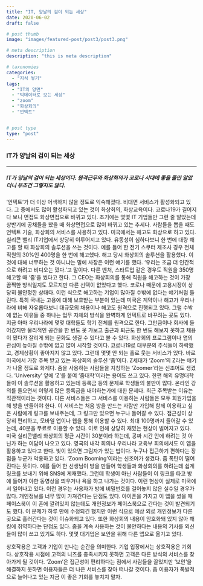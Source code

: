```yaml
---
title: "IT, 양날의 검이 되는 세상"
date: 2020-06-02
draft: false

# post thumb
image: "images/featured-post/post3/post3.png"

# meta description
description: "this is meta description"

# taxonomies
categories: 
  - "지식 쌓기"
tags:
  - "IT의 양면"
  - "빅데이터로 보는 세상"
  - "zoom"
  - "화상회의"
  - "언텍트"


# post type
type: "post"
---
```


### IT가 양날의 검이 되는 세상

<hr>

##### IT가 양날의 검이 되는 세상이다. 원격근무와 화상회의가 코로나 시대에 좋을 줄만 알았더니 무조건 그렇지도 않다.

‘언텍트’가 더 이상 어색하지 않을 정도로 익숙해졌다. 비대면 서비스가 활성화되고 있다. 그 중에서도 많이 활성화되고 있는 것이 화상회의, 화상교육이다. 코로나19가 길어지다 보니 면접도 화상면접으로 바뀌고 있다. 초기에는 몇몇 IT 기업들만 그런 줄 알았는데 상반기에 공채들을 봤을 때 화상면접으로 많이 바뀌고 있는 추세다. 사람들을 뽑을 때도 언텍트 기술, 화상회의 서비스를 사용하고 있다. 미국에서는 해고도 화상으로 하고 있다. 실리콘 밸리 IT기업에서 상당히 이루어지고 있다. 유동성이 심하다보니 한 번에 대량 해고를 할 때 화상회의 솔루션을 쓰는 것이다.
예를 들어 한 전기 스쿠터 제조사 경우 전체 직원의 30%인 400명을 한 번에 해고했다. 해고 당시 화상회의 솔루션을 활용했다. 이것에 대해 너무하는 것 아니냐는 말에 사장은 이런 얘기를 했다. ‘우리는 조금 더 인간적으로 하려고 비디오는 껐다.’고 말이다.
다른 벤처, 스타트업 같은 경우도 직원을 350명 해고할 때 ‘줌’을 썼다고 한다. 그 CEO는 화상회의를 통해 직원을 해고하는 것이 가장 끔찍한 방식일지도 모르지만 다른 선택이 없었다고 했다.
코로나 때문에 고용시장이 상당히 불안정한 상태다. 이런 식으로 해고하는 기업이 많아질 수밖에 없다는 얘기처럼 들린다.
특히 국내는 고용에 대해 보호받는 부분이 있는데 미국은 계약이나 해고가 우리나라에 비해 자유롭다보니 대규모의 채용이나 해고도 원격으로 진행되고 있다.
그럴 수밖에 없는 이유들 중 하나는 업무 자체의 방식을 완벽하게 언텍트로 바꾸려는 곳도 있다. 지금 아마 우리나라에 몇몇 대학들도 학기 전체를 원격으로 한다. 그만큼이나 회사에 들어갔지만 물리적인 공간을 한 번도 못 가보고 출근과 퇴근도 한 번도 해보지 못하고 채용이 됐다가 잘리게 되는 문화도 생길 수 있다고 볼 수 있다.
화상회의 프로그램이나 앱의 관심이 높아질 수밖에 없고 많이 시작할 것이다. 코로나19로 대부분의 주식들이 하락했고, 경제상황이 좋아지지 않고 있다. 그런데 몇몇 안 되는 홀로 웃는 서비스가 있다. 바로 미국에서 가장 주목 받고 있는 화상회의 솔루션 ‘줌’이다. Z세대가 ‘Zoom’의 Z라는 얘기가 나올 정도로 화제다. 줌을 사용하는 사람들을 지칭하는 ‘Zoomer’라는 신조어도 생겼다. ‘University’ 앞에 ‘Z’를 붙여 ‘줌대학’이라는 용어도 쓰고 있다.
한편 해외 유명대학들이 이 솔루션을 활용하고 있는데 등록금 등의 문제로 학생들의 불만이 많다. 온라인 강의를 들으면서 이렇게 많은 등록금을 내야하는가에 대한 문제다.
최근 주목받는 이유는 직관적이라는 것이다. 다른 서비스들은 그 서비스를 이용하는 사람들은 모두 회원가입을 해 방을 만들어야 한다. 이 서비스는 처음 방을 만드는 사람만 가입해 함께 이용하고 싶은 사람에게 링크를 보내주는데, 그 링크만 있으면 누구나 들어갈 수 있다. 접근성이 상당히 편리하고, 모바일 앱이나 웹을 통해 이용할 수 있다. 최대 100명까지 들어갈 수 있는데, 40분을 무료로 이용할 수 있다. 이로 인해 상당히 재밌는 현상이 벌어지고 있다. 미국 실리콘밸리 화상회의 평균 시간이 30분이라 하는데, 공짜 시간 안에 하려는 것 아닌가 하는 여담이 나오고 있다. 영국의 내각 회의나 우리나라 교육부 회의에서도 이 앱을 활용하고 있다고 한다.
빛이 있으면 그림자가 있는 법이다. 누구나 접근하기 편하다는 장점을 누군가 악용하고 있다. ‘Zoom Booming’이라는 신조어가 생겼다. 줌 폭탄이 떨어진다는 뜻이다. 예를 들어 한 선생님이 방을 만들어 학생들과 화상회의를 하려는데 쉽게 링크를 보내기 위해 SNS에 게재했다. 그런데 학생이 아닌 사람들이 이 링크를 타고 방에 들어가 야한 동영상을 띄우거나 욕을 하고 나가는 것이다. 이런 현상이 실제로 미국에서 일어나고 있다. 이런 경우는 사용자가 방에 비밀번호를 걸어놓지 않은 실수일 경우가 많다.
개인정보를 너무 많이 가져간다는 단점도 있다. 아이폰을 가지고 이 앱을 썼을 때 페이스북이 이 폰에 깔려있지 않는데도 개인정보가 페이스북으로 간다는 것이 발견되기도 했다. 이 문제가 하루 만에 수정되긴 했지만 이런 식으로 예상 외로 개인정보가 다른 곳으로 흘러간다는 것이 이슈화되고 있다.
또한 화상회의 내용이 암호화돼 있지 않아 해킹에 취약하다는 단점도 있다. 줌을 계속 사용하는 것이 불안하다는 내용의 기사를 외신들이 많이 쓰고 있기도 하다. 몇몇 대기업은 보안을 위해 다른 앱으로 옮기고 있다.

상호작용은 고객과 기업이 만나는 순간을 의미한다. 기업 입장에서는 상호작용은 기회다. 상호작용 시점에 고객의 니즈를 충족시키지 못하면 고객은 다른 방식의 서비스를 찾아가게 될 것이다. ‘Zoom’은 접근성이 편리하다는 점에서 사람들을 끌었지만 ‘보안’을 해결하지 못하면 이용자들은 더 나은 서비스를 찾아 떠나갈 것이다. 줌 이용자가 폭발적으로 늘어나고 있는 지금 이 좋은 기회를 놓치지 말자.

